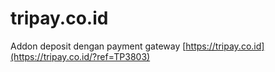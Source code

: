 # tripay.co.id
Addon deposit dengan payment gateway [https://tripay.co.id](https://tripay.co.id/?ref=TP3803)
